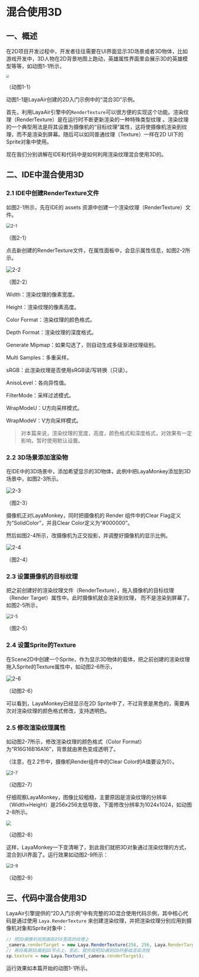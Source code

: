 # 混合使用3D

## 一、概述

在2D项目开发过程中，开发者往往需要在UI界面显示3D场景或者3D物体，比如游戏开发中，3D人物在2D背景地图上跑动，英雄属性界面里会展示3D的英雄模型等等，如动图1-1所示，

<img src="img/1-1.gif" style="zoom:50%;" /> 

（动图1-1）

动图1-1是LayaAir创建的2D入门示例中的“混合3D”示例。

首先，利用LayaAir引擎中的`RenderTexture`可以很方便的实现这个功能。渲染纹理（RenderTexture）是在运行时不断更新渲染的一种特殊类型纹理 。渲染纹理的一个典型用法是将其设置为摄像机的“目标纹理”属性，这将使摄像机渲染到纹理，而不是渲染到屏幕。随后可以如同普通纹理（Texture）一样在2D UI下的Sprite对象中使用。

现在我们分别讲解在IDE和代码中是如何利用渲染纹理混合使用3D的。



## 二、IDE中混合使用3D

### 2.1 IDE中创建RenderTexture文件

如图2-1所示，先在IDE的 assets 资源中创建一个渲染纹理（RenderTexture）文件。

<img src="img/2-1.png" alt="2-1" style="zoom: 80%;" />

（图2-1）

点击新创建的RenderTexture文件，在属性面板中，会显示属性信息，如图2-2所示。 

![2-2](img/2-2.png)

（图2-2）

Width：渲染纹理的像素宽度。

Height：渲染纹理的像素高度。

Color Format：渲染纹理的颜色格式。

Depth Format：渲染纹理的深度格式。

Generate Mipmap：如果勾选了，则自动生成多级渐进纹理级别。

Multi Samples：多重采样。

sRGB：此渲染纹理是否使用sRGB读/写转换（只读）。

AnisoLevel：各向异性值。

FilterMode：采样过滤模式。

WrapModeU：U方向采样模式。

WrapModeV：V方向采样模式。

> 对本篇来说，渲染纹理的宽度，高度，颜色格式和深度格式，对效果有一定影响，暂时使用默认设置。



### 2.2 3D场景添加渲染物

在IDE中的3D场景中，添加希望显示的3D物体，此例中把LayaMonkey添加到3D场景中，如图2-3所示。

![2-3](img/2-3.png)

（图2-3）

摄像机正对LayaMonkey，同时把摄像机的 Render 组件中的Clear Flag定义为“SolidColor”，并且Clear Color定义为“#000000”。

然后如图2-4所示，改摄像机为正交投影，并调整好摄像机的显示比例。

![2-4](img/2-4.png)

（图2-4）



### 2.3 设置摄像机的目标纹理

把之前创建好的渲染纹理文件（RenderTexture），拖入摄像机的目标纹理（Render Target）属性中。此时摄像机就会渲染到纹理， 而不是渲染到屏幕了。如图2-5所示，

<img src="img/2-5.png" alt="2-5" style="zoom:80%;" />

（图2-5）



### 2.4 设置Sprite的Texture

在Scene2D中创建一个Sprite，作为显示3D物体的载体，把之前创建的渲染纹理拖入Sprite的Texture属性中，如动图2-6所示，

![2-6](img/2-6.gif)

（动图2-6）

可以看到，LayaMonkey已经显示在2D Sprite中了，不过背景是黑色的，需要再次对渲染纹理的颜色格式修改，支持透明色。



### 2.5 修改渲染纹理属性

如动图2-7所示，修改渲染纹理的颜色格式（Color Format）为“R16G16B16A16”，背景就由黑色变成透明了。

（注意，在2.2节中，摄像机Render组件中的Clear Color的A值要设为0）。

<img src="img/2-7.gif" alt="2-7" style="zoom:80%;" />

（动图2-7）

仔细观察LayaMonkey，图像比较粗糙，主要原因是渲染纹理的分辨率（Width×Height）是256x256太低导致，下面修改分辨率为1024x1024，如动图2-8所示。

<img src="img/2-8.gif" style="zoom:80%;" />

（动图2-8）

这样，LayaMonkey一下变清晰了，到此我们就把3D对象通过渲染纹理的方式，混合到UI界面了。运行效果如动图2-9所示：

<img src="img/2-9.gif" alt="2-9" style="zoom:80%;" />

（动图2-9）



## 三、代码中混合使用3D

LayaAir引擎提供的“2D入门示例”中有完整的3D混合使用代码示例，其中核心代码是通过使用 `Laya.RenderTexture` 来创建渲染纹理，并把渲染纹理分别应用到摄像机对象和Sprite对象中：

```typescript
// 把3D摄像机视图画到256宽高的纹理上
_camera.renderTarget = new Laya.RenderTexture(256, 256, Laya.RenderTargetFormat.R8G8B8A8, Laya.RenderTargetFormat.DEPTHSTENCIL_24_8);
// 再将离屏3D画到2D节点上，至此，就完成把3D画到2D的基础渲染流程
sp.texture = new Laya.Texture(_camera.renderTarget);
```

运行效果如本篇开始的动图1-1所示。

